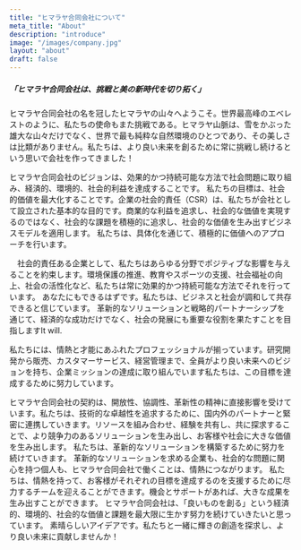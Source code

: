 ```yaml
---
title: "ヒマラヤ合同会社について"
meta_title: "About"
description: "introduce"
image: "/images/company.jpg"
layout: "about"
draft: false
---
```


##### 「ヒマラヤ合同会社は、挑戦と美の新時代を切り拓く」

ヒマラヤ合同会社の名を冠したヒマラヤの山々へようこそ。世界最高峰のエベレストのように、私たちの使命もまた挑戦である。ヒマラヤ山脈は、雪をかぶった雄大な山々だけでなく、世界で最も純粋な自然環境のひとつであり、その美しさは比類がありません。私たちは、より良い未来を創るために常に挑戦し続けるという思いで会社を作ってきました！

ヒマラヤ合同会社のビジョンは、効果的かつ持続可能な方法で社会問題に取り組み、経済的、環境的、社会的利益を達成することです。 私たちの目標は、社会的価値を最大化することです。企業の社会的責任（CSR）は、私たちが会社として設立された基本的な目的です。商業的な利益を追求し、社会的な価値を実現するのではなく、社会的な課題を積極的に追求し、社会的な価値を生み出すビジネスモデルを適用します。 私たちは、具体化を通じて、積極的に価値へのアプローチを行います。

　社会的責任ある企業として、私たちはあらゆる分野でポジティブな影響を与えることを約束します。環境保護の推進、教育やスポーツの支援、社会福祉の向上、社会の活性化など、私たちは常に効果的かつ持続可能な方法でそれを行っています。 あなたにもできるはずです。私たちは、ビジネスと社会が調和して共存できると信じています。 革新的なソリューションと戦略的パートナーシップを通じて、経済的な成功だけでなく、社会の発展にも重要な役割を果たすことを目指しますIt will.

私たちには、情熱と才能にあふれたプロフェッショナルが揃っています。研究開発から販売、カスタマーサービス、経営管理まで、全員がより良い未来へのビジョンを持ち、企業ミッションの達成に取り組んでいます私たちは、この目標を達成するために努力しています。

ヒマラヤ合同会社の契約は、開放性、協調性、革新性の精神に直接影響を受けています。私たちは、技術的な卓越性を追求するために、国内外のパートナーと緊密に連携していきます。リソースを組み合わせ、経験を共有し、共に探求することで、より競争力のあるソリューションを生み出し、お客様や社会に大きな価値を生み出します。 私たちは、革新的なソリューションを構築するために努力を続けていきます。
革新的なソリューションを求める企業も、社会的な問題に関心を持つ個人も、ヒマラヤ合同会社で働くことは、情熱につながります。 私たちは、情熱を持って、お客様がそれぞれの目標を達成するのを支援するために尽力するチームを迎えることができます。機会とサポートがあれば、大きな成果を生み出すことができます。
ヒマラヤ合同会社は、「良いものを創る」という経済的、環境的、社会的な価値と課題を最大限に生かす努力を続けていきたいと思っています。 素晴らしいアイデアです。私たちと一緒に輝きの創造を探求し、より良い未来に貢献しませんか！



